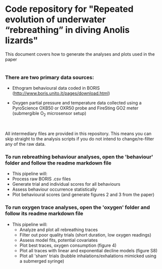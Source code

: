 # Code repository for "Repeated evolution of underwater “rebreathing” in diving Anolis lizards"

This document covers how to generate the analyses and plots used in the paper
<br/>
<br/>
### There are two primary data sources:
  * Ethogram behavioural data coded in BORIS (http://www.boris.unito.it/pages/download.html)

  * Oxygen partial pressure and temperature data collected using a PyroScience OXB50 or OXR50 probe and FireSting GO2 meter (submergible O<sub>2</sub> microsensor setup)
<br/>

All intermediary files are provided in this repository. This means you can skip straight to the analysis scripts if you do not intend to change/re-filter any of the raw data.

### To run rebreathing behaviour analyses, open the 'behaviour' folder and follow the readme markdown file
  * This pipeline will:
   * Process raw BORIS .csv files
   * Generate trial and individual scores for all behaviours
   * Assess behaviour occurrence statistically
   * Plot behavioural scores (and generate figures 2 and 3 from the paper)

### To run oxygen trace analyses, open the 'oxygen' folder and follow its readme markdown file
  * This pipeline will:
    * Analyze and plot all rebreathing traces
    * Filter out poor quality trials (short duration, low oxygen readings)
    * Assess model fits, potential covariates
    * Plot best traces, oxygen consumption (figure 4)
    * Plot all traces with linear and exponential decline models (figure S8)
    * Plot all 'sham' trials (bubble inhalations/exhalations mimicked using a submerged syringe)
